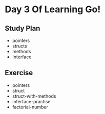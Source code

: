 # Day 3 Of Learning Go!

## Study Plan

- pointers
- structs
- methods
- Interface

## Exercise

- pointers
- struct
- struct-with-methods
- interface-practise
- factorial-number